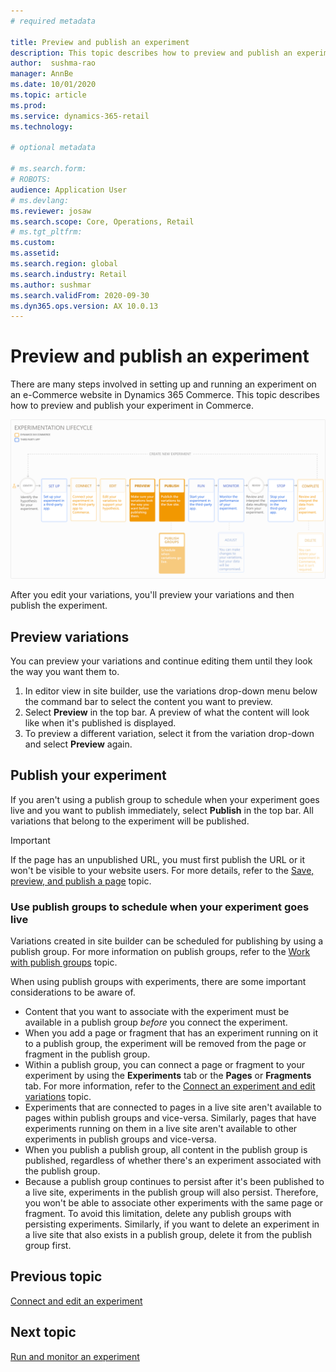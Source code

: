 ```yaml
---
# required metadata

title: Preview and publish an experiment
description: This topic describes how to preview and publish an experiment from Dynamics 365 Commerce.
author:  sushma-rao 
manager: AnnBe
ms.date: 10/01/2020
ms.topic: article
ms.prod: 
ms.service: dynamics-365-retail
ms.technology: 

# optional metadata

# ms.search.form: 
# ROBOTS: 
audience: Application User
# ms.devlang: 
ms.reviewer: josaw
ms.search.scope: Core, Operations, Retail
# ms.tgt_pltfrm: 
ms.custom: 
ms.assetid: 
ms.search.region: global
ms.search.industry: Retail
ms.author: sushmar
ms.search.validFrom: 2020-09-30
ms.dyn365.ops.version: AX 10.0.13
---
```


# Preview and publish an experiment

There are many steps involved in setting up and running an experiment on an e-Commerce website in Dynamics 365 Commerce. This topic describes how to preview and publish your experiment in Commerce.

[ ![Experimentation user journey - Preview & Publish](./media/experimentation_preview_publish.svg) ](./media/experimentation_preview_publish.svg#lightbox)

After you edit your variations, you'll preview your variations and then publish the experiment.

## Preview variations
You can preview your variations and continue editing them until they look the way you want them to.

1. In editor view in site builder, use the variations drop-down menu below the command bar to select the content you want to preview. 
1. Select **Preview** in the top bar. A preview of what the content will look like when it's published is displayed.
1. To preview a different variation, select it from the variation drop-down and select **Preview** again.

## Publish your experiment
If you aren't using a publish group to schedule when your experiment goes live and you want to publish immediately, select **Publish** in the top bar. All variations that belong to the experiment will be published.
    
> [!IMPORTANT]
> If the page has an unpublished URL, you must first publish the URL or it won't be visible to your website users. For more details, refer to the [Save, preview, and publish a page](save-preview-publish-page) topic.
    
### Use publish groups to schedule when your experiment goes live
Variations created in site builder can be scheduled for publishing by using a publish group. For more information on publish groups, refer to the [Work with publish groups](publish-groups.md) topic.

When using publish groups with experiments, there are some important considerations to be aware of.
- Content that you want to associate with the experiment must be available in a publish group *before* you connect the experiment. 
- When you add a page or fragment that has an experiment running on it to a publish group, the experiment will be removed from the page or fragment in the publish group.
- Within a publish group, you can connect a page or fragment to your experiment by using the **Experiments** tab or the **Pages** or **Fragments** tab. For more information, refer to the [Connect an experiment and edit variations](experimentation-connect-edit.md) topic.
- Experiments that are connected to pages in a live site aren't available to pages within publish groups and vice-versa. Similarly, pages that have experiments running on them in a live site aren't available to other experiments in publish groups and vice-versa.
- When you publish a publish group, all content in the publish group is published, regardless of whether there's an experiment associated with the publish group.
- Because a publish group continues to persist after it's been published to a live site, experiments in the publish group will also persist. Therefore, you won't be able to associate other experiments with the same page or fragment. To avoid this limitation, delete any publish groups with persisting experiments. Similarly, if you want to delete an experiment in a live site that also exists in a publish group, delete it from the publish group first.

## Previous topic
[Connect and edit an experiment](experimentation-connect-edit.md)


## Next topic
[Run and monitor an experiment](experimentation-run-monitor.md)
